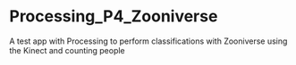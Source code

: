 # Processing_P4_Zooniverse
A test app with Processing to perform classifications with Zooniverse using the Kinect and counting people
